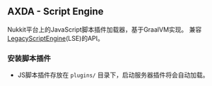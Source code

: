 ## AXDA - Script Engine
Nukkit平台上的JavaScript脚本插件加载器，基于GraalVM实现。
兼容 [LegacyScriptEngine](https://lse.levimc.org/zh/)(LSE)的API。

### 安装脚本插件
- JS脚本插件存放在 `plugins/` 目录下，启动服务器插件将会自动加载。